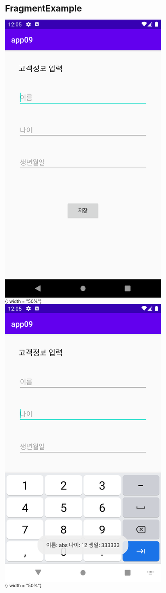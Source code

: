 # FragmentExample
![img](./FragmentExample/img01.png){: width = "50%"}
![img](./FragmentExample/img02.png){: width = "50%"}
